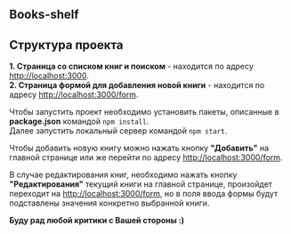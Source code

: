 ## Books-shelf

## Структура проекта

**1. Страница со списком книг и поиском** - находится по адресу [http://localhost:3000](http://localhost:3000).  
**2. Страница формой для добавления новой книги** - находится по адресу [http://localhost:3000/form](http://localhost:3000/form).  

Чтобы запустить проект необходимо установить пакеты, описанные в **package.json** командой `npm install`.  
Далее запустить локальный сервер командой `npm start`.  

Чтобы добавить новую книгу можно нажать кнопку **"Добавить"** на главной странице или же перейти по адресу [http://localhost:3000/form](http://localhost:3000/form).  

В случае редактирования книг, необходимо нажать кнопку **"Редактирования"** текущий книги на главной странице, произойдет переходит на [http://localhost:3000/form](http://localhost:3000/form), но в поля ввода формы будут подставлены значения конкретно выбранной книги.  

**Буду рад любой критики с Вашей стороны :)**
